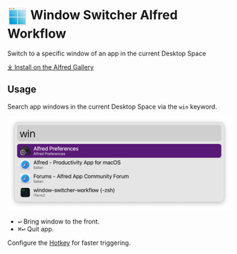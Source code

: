 # <img src='Workflow/icon.png' width='45' align='center' alt='icon'> Window Switcher Alfred Workflow

Switch to a specific window of an app in the current Desktop Space

[⤓ Install on the Alfred Gallery](https://alfred.app/workflows/alfredapp/window-switcher)

## Usage

Search app windows in the current Desktop Space via the `win` keyword.

![Alfred search for win](Workflow/images/about/win.png)

* <kbd>↩&#xFE0E;</kbd> Bring window to the front.
* <kbd>⌘</kbd><kbd>↩&#xFE0E;</kbd> Quit app.

Configure the [Hotkey](https://www.alfredapp.com/help/workflows/triggers/hotkey/) for faster triggering.
